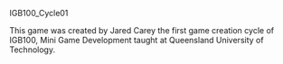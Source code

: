IGB100_Cycle01

This game was created by Jared Carey the first game creation cycle of IGB100, Mini Game Development taught at Queensland University of Technology.
